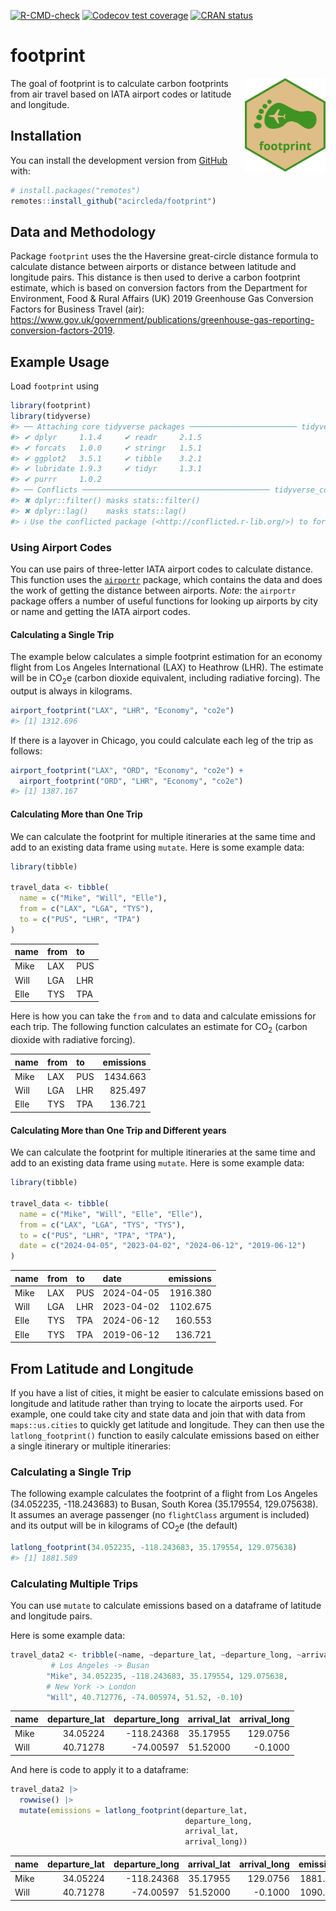 
<!-- README.md is generated from README.Rmd. Please edit that file -->
<!-- badges: start -->

[![R-CMD-check](https://github.com/acircleda/footprint/workflows/R-CMD-check/badge.svg)](https://github.com/acircleda/footprint/actions)
[![Codecov test
coverage](https://codecov.io/gh/acircleda/footprint/branch/master/graph/badge.svg)](https://codecov.io/gh/acircleda/footprint?branch=master)
[![CRAN
status](https://www.r-pkg.org/badges/version/footprint)](https://CRAN.R-project.org/package=footprint)
<!-- badges: end -->

# footprint

<img src="man/figures/footprint_hex.png" align="right" height=150/>

The goal of footprint is to calculate carbon footprints from air travel
based on IATA airport codes or latitude and longitude.

## Installation

You can install the development version from
[GitHub](https://github.com/) with:

``` r
# install.packages("remotes")
remotes::install_github("acircleda/footprint")
```

## Data and Methodology

Package `footprint` uses the the Haversine great-circle distance formula
to calculate distance between airports or distance between latitude and
longitude pairs. This distance is then used to derive a carbon footprint
estimate, which is based on conversion factors from the Department for
Environment, Food & Rural Affairs (UK) 2019 Greenhouse Gas Conversion
Factors for Business Travel (air):
<https://www.gov.uk/government/publications/greenhouse-gas-reporting-conversion-factors-2019>.

## Example Usage

Load `footprint` using

``` r
library(footprint)
library(tidyverse)
#> ── Attaching core tidyverse packages ──────────────────────── tidyverse 2.0.0 ──
#> ✔ dplyr     1.1.4     ✔ readr     2.1.5
#> ✔ forcats   1.0.0     ✔ stringr   1.5.1
#> ✔ ggplot2   3.5.1     ✔ tibble    3.2.1
#> ✔ lubridate 1.9.3     ✔ tidyr     1.3.1
#> ✔ purrr     1.0.2     
#> ── Conflicts ────────────────────────────────────────── tidyverse_conflicts() ──
#> ✖ dplyr::filter() masks stats::filter()
#> ✖ dplyr::lag()    masks stats::lag()
#> ℹ Use the conflicted package (<http://conflicted.r-lib.org/>) to force all conflicts to become errors
```

### Using Airport Codes

You can use pairs of three-letter IATA airport codes to calculate
distance. This function uses the
[`airportr`](https://github.com/dshkol/airportr) package, which contains
the data and does the work of getting the distance between airports.
*Note*: the `airportr` package offers a number of useful functions for
looking up airports by city or name and getting the IATA airport codes.

#### Calculating a Single Trip

The example below calculates a simple footprint estimation for an
economy flight from Los Angeles International (LAX) to Heathrow (LHR).
The estimate will be in CO<sub>2</sub>e (carbon dioxide equivalent,
including radiative forcing). The output is always in kilograms.

``` r
airport_footprint("LAX", "LHR", "Economy", "co2e")
#> [1] 1312.696
```

If there is a layover in Chicago, you could calculate each leg of the
trip as follows:

``` r
airport_footprint("LAX", "ORD", "Economy", "co2e") + 
  airport_footprint("ORD", "LHR", "Economy", "co2e")
#> [1] 1387.167
```

#### Calculating More than One Trip

We can calculate the footprint for multiple itineraries at the same time
and add to an existing data frame using `mutate`. Here is some example
data:

``` r
library(tibble)

travel_data <- tibble(
  name = c("Mike", "Will", "Elle"),
  from = c("LAX", "LGA", "TYS"),
  to = c("PUS", "LHR", "TPA")
)
```

| name | from | to  |
|:-----|:-----|:----|
| Mike | LAX  | PUS |
| Will | LGA  | LHR |
| Elle | TYS  | TPA |

Here is how you can take the `from` and `to` data and calculate
emissions for each trip. The following function calculates an estimate
for CO<sub>2</sub> (carbon dioxide with radiative forcing).

| name | from | to  | emissions |
|:-----|:-----|:----|----------:|
| Mike | LAX  | PUS |  1434.663 |
| Will | LGA  | LHR |   825.497 |
| Elle | TYS  | TPA |   136.721 |

#### Calculating More than One Trip and Different years

We can calculate the footprint for multiple itineraries at the same time
and add to an existing data frame using `mutate`. Here is some example
data:

``` r
library(tibble)

travel_data <- tibble(
  name = c("Mike", "Will", "Elle", "Elle"),
  from = c("LAX", "LGA", "TYS", "TYS"),
  to = c("PUS", "LHR", "TPA", "TPA"),
  date = c("2024-04-05", "2023-04-02", "2024-06-12", "2019-06-12")
)
```

| name | from | to  | date       | emissions |
|:-----|:-----|:----|:-----------|----------:|
| Mike | LAX  | PUS | 2024-04-05 |  1916.380 |
| Will | LGA  | LHR | 2023-04-02 |  1102.675 |
| Elle | TYS  | TPA | 2024-06-12 |   160.553 |
| Elle | TYS  | TPA | 2019-06-12 |   136.721 |

## From Latitude and Longitude

If you have a list of cities, it might be easier to calculate emissions
based on longitude and latitude rather than trying to locate the
airports used. For example, one could take city and state data and join
that with data from `maps::us.cities` to quickly get latitude and
longitude. They can then use the `latlong_footprint()` function to
easily calculate emissions based on either a single itinerary or
multiple itineraries:

### Calculating a Single Trip

The following example calculates the footprint of a flight from Los
Angeles (34.052235, -118.243683) to Busan, South Korea (35.179554,
129.075638). It assumes an average passenger (no `flightClass` argument
is included) and its output will be in kilograms of CO<sub>2</sub>e (the
default)

``` r
latlong_footprint(34.052235, -118.243683, 35.179554, 129.075638)
#> [1] 1881.589
```

### Calculating Multiple Trips

You can use `mutate` to calculate emissions based on a dataframe of
latitude and longitude pairs.

Here is some example data:

``` r
travel_data2 <- tribble(~name, ~departure_lat, ~departure_long, ~arrival_lat, ~arrival_long,
         # Los Angeles -> Busan
        "Mike", 34.052235, -118.243683, 35.179554, 129.075638,
        # New York -> London
        "Will", 40.712776, -74.005974, 51.52, -0.10)
```

| name | departure_lat | departure_long | arrival_lat | arrival_long |
|:-----|--------------:|---------------:|------------:|-------------:|
| Mike |      34.05224 |     -118.24368 |    35.17955 |     129.0756 |
| Will |      40.71278 |      -74.00597 |    51.52000 |      -0.1000 |

And here is code to apply it to a dataframe:

``` r
travel_data2 |>
  rowwise() |>
  mutate(emissions = latlong_footprint(departure_lat,
                                       departure_long,
                                       arrival_lat,
                                       arrival_long))
```

| name | departure_lat | departure_long | arrival_lat | arrival_long | emissions |
|:-----|--------------:|---------------:|------------:|-------------:|----------:|
| Mike |      34.05224 |     -118.24368 |    35.17955 |     129.0756 |  1881.589 |
| Will |      40.71278 |      -74.00597 |    51.52000 |      -0.1000 |  1090.260 |
